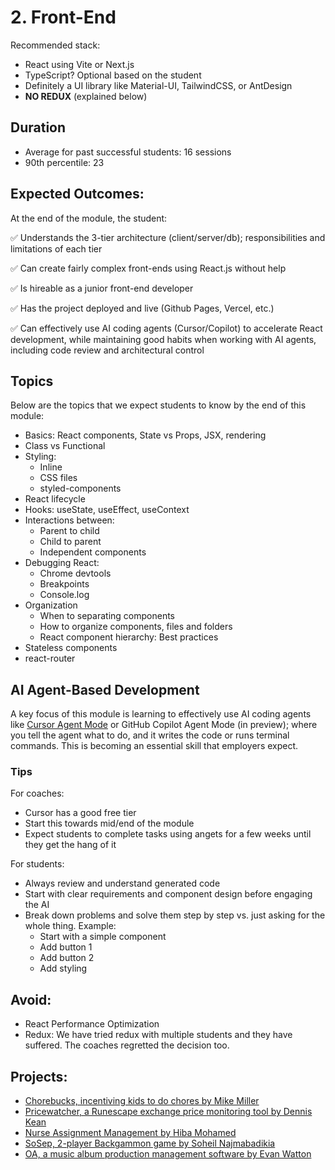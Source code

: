---
---

# 2. Front-End

Recommended stack:

- React using Vite or Next.js
- TypeScript? Optional based on the student
- Definitely a UI library like Material-UI, TailwindCSS, or AntDesign
- **NO REDUX** (explained below)

## Duration

- Average for past successful students: 16 sessions
- 90th percentile: 23

## Expected Outcomes:

At the end of the module, the student:

✅ Understands the 3-tier architecture (client/server/db); responsibilities and limitations of each tier

✅ Can create fairly complex front-ends using React.js without help

✅ Is hireable as a junior front-end developer

✅ Has the project deployed and live (Github Pages, Vercel, etc.)

✅ Can effectively use AI coding agents (Cursor/Copilot) to accelerate React development, while maintaining good habits when working with AI agents, including code review and architectural control

## Topics

Below are the topics that we expect students to know by the end of this module:

- Basics: React components, State vs Props, JSX, rendering
- Class vs Functional
- Styling:
  - Inline
  - CSS files
  - styled-components
- React lifecycle
- Hooks: useState, useEffect, useContext
- Interactions between:
  - Parent to child
  - Child to parent
  - Independent components
- Debugging React:
  - Chrome devtools
  - Breakpoints
  - Console.log
- Organization
  - When to separating components
  - How to organize components, files and folders
  - React component hierarchy: Best practices
- Stateless components
- react-router

## AI Agent-Based Development

A key focus of this module is learning to effectively use AI coding agents like [Cursor Agent Mode](https://docs.cursor.com/agent) or GitHub Copilot Agent Mode (in preview); where you tell the agent what to do, and it writes the code or runs terminal commands. This is becoming an essential skill that employers expect.

### Tips

For coaches:

- Cursor has a good free tier
- Start this towards mid/end of the module
- Expect students to complete tasks using angets for a few weeks until they get the hang of it

For students:

- Always review and understand generated code
- Start with clear requirements and component design before engaging the AI
- Break down problems and solve them step by step vs. just asking for the whole thing. Example:
  - Start with a simple component
  - Add button 1
  - Add button 2
  - Add styling

## Avoid:

- React Performance Optimization
- Redux: We have tried redux with multiple students and they have suffered. The coaches regretted the decision too.

## Projects:

- [Chorebucks, incentiving kids to do chores by Mike Miller](https://www.chore-bucks.com/)
- [Pricewatcher, a Runescape exchange price monitoring tool by Dennis Kean](https://djkean.github.io/pricewatcher)
- [Nurse Assignment Management by Hiba Mohamed](https://hiba-mohamed.github.io/Reactjs-Nurses-Assignment-Sheet/)
- [SoSep, 2-player Backgammon game by Soheil Najmabadikia](https://soheilnk.github.io/Backgammon/)
- [OA, a music album production management software by Evan Watton](https://ao-demo.vercel.app/)
